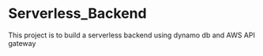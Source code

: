 # Serverless_Backend
This project is to build a serverless backend using dynamo db and AWS API gateway
